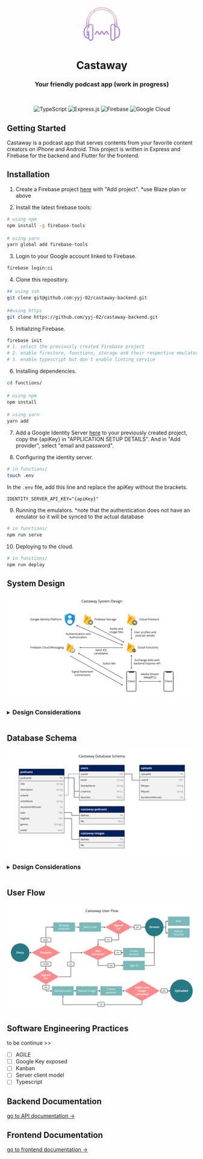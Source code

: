 <p align="center"><img width=20% src="./assets/castaway.png" /></p>

<h1 align="center">
  Castaway
</h1>

<h3 align="center">
  Your friendly podcast app (work in progress)
</h3>

 <br/>

<div align="center">

![TypeScript](https://img.shields.io/badge/typescript-%23007ACC.svg?style=for-the-badge&logo=typescript&logoColor=white)
![Express.js](https://img.shields.io/badge/express.js-%23404d59.svg?style=for-the-badge&logo=express&logoColor=%2361DAFB)
![Firebase](https://img.shields.io/badge/firebase-%23039BE5.svg?style=for-the-badge&logo=firebase)
![Google Cloud](https://img.shields.io/badge/GoogleCloud-%234285F4.svg?style=for-the-badge&logo=google-cloud&logoColor=white)

</div>

## Getting Started

Castaway is a podcast app that serves contents from your favorite content creators on iPhone and Android. This project is written in Express and Firebase for the backend and Flutter for the frontend.

## Installation

1. Create a Firebase project [here](https://console.firebase.google.com/u/0/) with "Add project". \*use Blaze plan or above

2. Install the latest firebase tools:

```bash
# using npm
npm install -g firebase-tools

# using yarn
yarn global add firebase-tools
```

3. Login to your Google account linked to Firebase.

```bash
firebase login:ci
```

4. Clone this repository.

```bash
## using ssh
git clone git@github.com:yyj-02/castaway-backend.git

##using https
git clone https://github.com/yyj-02/castaway-backend.git
```

5. Initializing Firebase.

```bash
firebase init
# 1. select the previously created Firebase project
# 2. enable firestore, functions, storage and their respective emulators
# 3. enable typescript but don't enable linting service
```

6. Installing dependencies.

```bash
cd functions/

# using npm
npm install

# using yarn
yarn add
```

7. Add a Google Identity Server [here](https://console.cloud.google.com/customer-identity) to your previously created project, copy the {apiKey} in "APPLICATION SETUP DETAILS". And in "Add provider", select "email and password".

8. Configuring the identity server.

```bash
# in functions/
touch .env
```

In the `.env` file, add this line and replace the apiKey without the brackets.

```dotenv
IDENTITY_SERVER_API_KEY="{apiKey}"
```

9. Running the emulators. \*note that the authentication does not have an emulator so it will be synced to the actual database

```bash
# in functions/
npm run serve
```

10. Deploying to the cloud.

```bash
# in functions/
npm run deploy
```

## System Design

![System Design Diagram](assets/system_design.png)

<details>
<summary><h3 style="display: inline;">Design Considerations</h3></summary>

We have employed [Headless CMS](https://www.contentful.com/r/knowledgebase/what-is-headless-cms/) for our Castaway application for increased flexibility and scalability, especially if we decided to create a web app in the future. Hence, the frontend will communicate with a backend API to exchange information, and render it on the devices. By making the API the single entry point into our backend service also improves security as the clients cannot communicate with the database and storage directly.

Firebase was chosen to be the platform to host the backend due to its wide range of utilities, ranging from [Firestore](https://firebase.google.com/docs/firestore), [Cloud Storage](https://firebase.google.com/docs/storage), [Cloud Messaging](https://firebase.google.com/docs/cloud-messaging/) and [Authentication Service](https://cloud.google.com/identity-platform). This and its security features make rapid prototyping possible, which is advantageous for us as we want to push features fast without worrying about the implementations. 

[REST API](https://www.redhat.com/en/topics/api/what-is-a-rest-api) is used for the different resources, such as the podcasts and users, as they provide a great deal of flexibility and is easier to debug. Besides, the backend code is organized using an architecture similar to the [MVC](https://developer.mozilla.org/en-US/docs/Glossary/MVC). The routers pass the request to the controllers, which breakdown the http request. Then, the services contain the business logic to be used by the controllers. Lastly, the model will provide the data needed to the services. All these design considerations are chosen to maximize scalability in the long run, by making the code easier to manage and debug.

As shown in the diagram, Cloud Storage will contain all the files such as audio and image files while the Firestore will contain the information about the users and podcasts. The Cloud Messaging will act as a [signalling server](https://developer.mozilla.org/en-US/docs/Web/API/WebRTC_API/Signaling_and_video_calling) which is essential in establishing a successful [WebRTC](https://webrtc.org/) connection between the clients.
</details>

<br>

## Database Schema

![Database Schema Diagram](assets/database_schema.png)

<details>
<summary><h3 style="display: inline;">Design Considerations</h3></summary>

Firestore is used to store the information about the users and podcasts while Cloud Storage is used to store the files.

One different thing in this schema as compared to convention is that the artist name is stored in both podcasts and users. This is the design choice as if the artist name is only stored in the users database, we need two Firestore calls for each podcast, using more of our limited Firestore credit. Since the artist name will have a lot more reads than writes, we have decided to put it in the podcasts database as well.
</details>

<br>

## User Flow

![User Flow Diagram](assets/user_flow.png)

## Software Engineering Practices

to be continue >>
- [ ] AGILE
- [ ] Google Key exposed
- [ ] Kanban
- [ ] Server client model
- [ ] Typescript

## Backend Documentation

[go to API documentation →](./functions/README.md)

## Frontend Documentation

[go to frontend documentation →](https://github.com/yyj-02/castaway-frontend#readme)